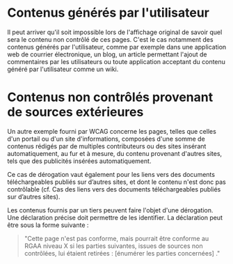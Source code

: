 # Contenus générés par l'utilisateur

Il peut arriver qu'il soit impossible lors de l'affichage original de savoir quel sera le contenu non contrôlé de ces pages. C'est le cas notamment des contenus générés par l'utilisateur, comme par exemple dans une application web de courrier électronique, un blog, un article permettant l'ajout de commentaires par les utilisateurs ou toute application acceptant du contenu généré par l'utilisateur comme un wiki.

# Contenus non contrôlés provenant de sources extérieures

Un autre exemple fourni par WCAG concerne les pages, telles que celles d'un portail ou d'un site d'informations, composées d'une somme de contenus rédigés par de multiples contributeurs ou des sites insérant automatiquement, au fur et à mesure, du contenu provenant d'autres sites, tels que des publicités insérées automatiquement.

Ce cas de dérogation vaut également pour les liens vers des documents téléchargeables publiés sur d’autres sites, et dont le contenu n'est donc pas contrôlable (cf. Cas des liens vers des documents téléchargeables publiés sur d’autres sites).

Les contenus fournis par un tiers peuvent faire l'objet d'une dérogation. Une déclaration précise doit permettre de les identifier. La déclaration peut être sous la forme suivante :
>"Cette page n'est pas conforme, mais pourrait être conforme au RGAA niveau X si les parties suivantes, issues de sources non contrôlées, lui étaient retirées : [énumérer les parties concernées] ."

